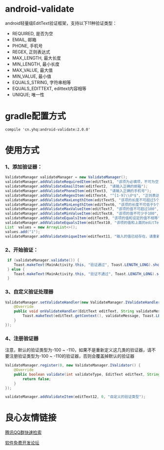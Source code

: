 # android-validate
android轻量级EditText验证框架，支持以下11种验证类型：
- REQUIRED, 是否为空
- EMAIL, 邮箱
- PHONE, 手机号
- REGEX, 正则表达式
- MAX_LENGTH, 最大长度
- MIN_LENGTH, 最小长度
- MAX_VALUE, 最大值
- MIN_VALUE, 最小值
- EQUALS_STRING, 字符串相等
- EQUALS_EDITTEXT, edittext内容相等
- UNIQUE; 唯一性

# gradle配置方式
`compile 'cn.yhq:android-validate:2.0.0'`

# 使用方式
### 1、添加验证器：
```java
ValidateManager validateManager = new ValidateManager();
validateManager.addValidateRequiredItem(editText1, "该项为必填项，不可为空");
validateManager.addValidateEmailItem(editText2, "请输入正确的邮箱");
validateManager.addValidatePhoneItem(editText3, "请输入正确的手机号");
validateManager.addValidateRegexItem(editText4, "^[1-9]\\d*$", "正则表达式不匹配（整数）");
validateManager.addValidateMaxLengthItem(editText5, "该项的长度不可超过5个字符", 5);
validateManager.addValidateMinLengthItem(editText6, "该项的长度不可低于5个字符", 5);
validateManager.addValidateMaxValueItem(editText7, "该项的值不可超过100", 100);
validateManager.addValidateMinValueItem(editText8, "该项的值不可少于100", 100);
validateManager.addValidateEqualsItem(editText9, "该项的值和设定的值不相等", "1");
validateManager.addValidateEqualsItem(editText10, "该项的值和上面的editText的内容不相等", editText9);
List  values = new ArrayList<>();
values.add("1");
validateManager.addValidateUniqueItem(editText11, "输入的值已经存在，请重新输入", values);

```

### 2、开始验证：
```java
 if (validateManager.validate()) {
    Toast.makeText(MainActivity.this, "验证通过", Toast.LENGTH_LONG).show();
 } else {
    Toast.makeText(MainActivity.this, "验证不通过", Toast.LENGTH_LONG).show();
 }
```

### 3、自定义验证处理器
```java
ValidateManager.setValidateHandler(new ValidateManager.IValidateHandler() {
    @Override
    public void onValidateHandler(EditText editText, String validateMessage) {
        Toast.makeText(editText.getContext(), validateMessage, Toast.LENGTH_LONG).show();
    }
});
```

### 4、注册验证器
注意，默认的验证类型为-100 ~ -110，如果不是重新定义这几类的验证器，请不要注册验证类型为-100 ~ -110的验证器，否则会覆盖掉默认的验证器
```java
ValidateManager.register(0, new ValidateManager.IValidator() {
    @Override
    public boolean validate(int validateType, EditText editText, String text, Map  extras) {
        return false;
    }
});
```
```java
validateManager.addValidateItem(editText12, 0, "自定义的验证类型");
 ```

 # 良心友情链接

[腾讯QQ群快速检索](http://u.720life.cn/s/8cf73f7c)

[软件免费开发论坛](http://u.720life.cn/s/bbb01dc0)